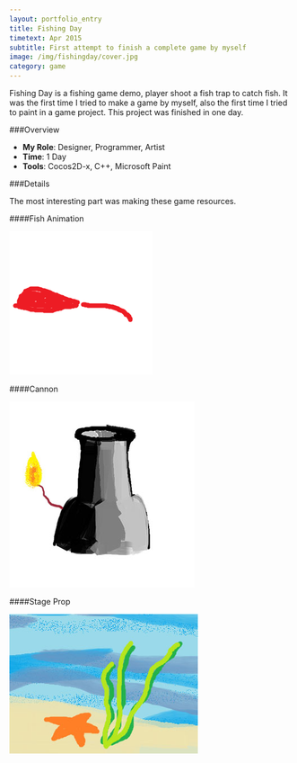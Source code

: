 ```yaml
---
layout: portfolio_entry
title: Fishing Day
timetext: Apr 2015
subtitle: First attempt to finish a complete game by myself
image: /img/fishingday/cover.jpg
category: game
---
```

Fishing Day is a fishing game demo, player shoot a fish trap to catch fish. It was the first time I tried to make a game by myself, also the first time I tried to paint in a game project. This project was finished in one day.

###Overview

* **My Role**: Designer, Programmer, Artist
* **Time**: 1 Day
* **Tools**: Cocos2D-x, C++, Microsoft Paint

###Details

The most interesting part was making these game resources.

####Fish Animation

<img src="/img/fishingday/fish.gif"/>

####Cannon

<img src="/img/fishingday/cannon.jpg"/>

####Stage Prop

<img src="/img/fishingday/stageproperty.jpg"/>

